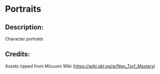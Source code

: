 # Portraits

## Description: 

Character portraits

## Credits: 

Assets ripped from Mizuumi Wiki (https://wiki.gbl.gg/w/Neo_Turf_Masters)

